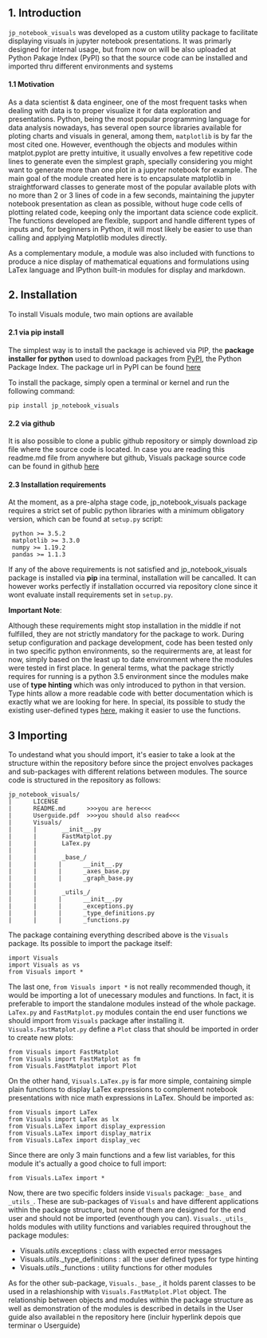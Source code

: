 ## 1. Introduction

`jp_notebook_visuals` was developed as a custom utility package to facilitate displaying visuals in jupyter notebook presentations. It was primarly designed for internal usage, but from now on will be also uploaded at Python Pakage Index (PyPI) so that the source code can be installed and imported thru different environments and systems 

#### 1.1 Motivation

As a data scientist & data engineer, one of the most frequent tasks when dealing with data is to proper visualize it for data exploration and presentations. Python, being the most popular programming language for data analysis nowadays, has several open source libraries available for ploting charts and visuals in general, among them, `matplotlib` is by far the most cited one. However, eventhough the objects and modules within matplot.pyplot are pretty intuitive, it usually envolves a few repetitive code lines to generate even the simplest graph, specially considering you might want to generate more than one plot in a jupyter notebook for example. The main goal of the module created here is to encapsulate matplotlib in straightforward classes to generate most of the popular available plots with no more than 2 or 3 lines of code in a few seconds, maintaining the jupyter notebook presentation as clean as possible, without huge code cells of plotting related code, keeping only the important data science code explicit. The functions developed are flexible, support and handle different types of inputs and, for beginners in Python, it will most likely be easier to use than calling and applying Matplotlib modules directly. 

As a complementary module, a module was also included with functions to produce a nice display of mathematical equations and formulations using LaTex language and IPython built-in modules for display and markdown. 


## 2. Installation 

To install Visuals module, two main options are available

#### 2.1 via pip install

The simplest way is to install the package is achieved via PIP, the __package installer for python__ used to download packages from <a href='https://pypi.org/'>PyPI</a>, the Python Package Index. The package url in PyPI can be found <a href='https://pypi.org/project/jp-notebook-utils/'>here</a>

To install the package, simply open a terminal or kernel and run the following command:

`pip install jp_notebook_visuals` 

#### 2.2 via github

It is also possible to clone a public github repository or simply download zip file where the source code is located. In case you are reading this readme.md file from anywhere but github, Visuals package source code can be found in github <a href='https://github.com/rodrigodoering/jp_notebook_visuals'>here</a>


#### 2.3 Installation requirements

At the moment, as a pre-alpha stage code, jp_notebook_visuals package requires a strict set of public python libraries with a minimum obligatory version, which can be found at `setup.py` script: 

     python >= 3.5.2
     matplotlib >= 3.3.0
     numpy >= 1.19.2
     pandas >= 1.1.3

If any of the above requirements is not satisfied and jp_notebook_visuals package is installed via __pip__ ina  terminal, installation will be cancalled. It can however works perfectly if installation occurred via repository clone since it wont evaluate install requirements set in `setup.py`. 

__Important Note__:

Although these requirements might stop installation in the middle if not fulfilled, they are not strictly mandatory for the package to work. During setup configuration and package development, code has been tested only in two specific python environments, so the requirerments are, at least for now, simply based on the least up to date environment where the modules were tested in first place. In general terms, what the package strictly requires for running is a python 3.5 environment since the modules make use of __type hinting__ which was only introduced to python in that version. Type hints allow a more readable code with better documentation which is exactly what we are looking for here. In special, its possible to study the existing user-defined types <a href='https://github.com/rodrigodoering/jp_notebook_visuals/blob/main/Visuals/_utils_/_type_definitions.py'>here</a>, making it easier to use the functions. 


## 3 Importing

To undestand what you should import, it's easier to take a look at the structure within the repository before since the project envolves packages and sub-packages with different relations between modules. The source code is structured in the repository as follows:

    jp_notebook_visuals/
    |      LICENSE
    |      README.md      >>>you are here<<<
    |      Userguide.pdf  >>>you should also read<<<
    |      Visuals/    
    |      |       __init__.py
    |      |       FastMatplot.py
    |      |       LaTex.py
    |      |       
    |      |       _base_/
    |      |      |      __init__.py
    |      |      |      _axes_base.py
    |      |      |      _graph_base.py 
    |      |       
    |      |       _utils_/
    |      |      |      __init__.py
    |      |      |      _exceptions.py
    |      |      |      _type_definitions.py
    |      |      |      _functions.py


The package containing everything described above is the `Visuals` package. Its possible to import the package itself:

    import Visuals
    import Visuals as vs
    from Visuals import *  

The last one, `from Visuals import *` is not really recommended though, it would be importing a lot of unecessary modules and functions. In fact, it is preferable to import the standalone modules instead of the whole package. `LaTex.py` and `FastMatplot.py` modules contain the end user functions we should import from `Visuals` package after installing it. `Visuals.FastMatplot.py` define a `Plot` class that should be imported in order to create new plots:

    from Visuals import FastMatplot
    from Visuals import FastMatplot as fm
    from Visuals.FastMatplot import Plot

On the other hand, `Visuals.LaTex.py` is far more simple, containing simple plain functions to display LaTex expressions to complement notebook presentations with nice math expressions in LaTex. Should be imported as:

    from Visuals import LaTex
    from Visuals import LaTex as lx
    from Visuals.LaTex import display_expression
    from Visuals.LaTex import display_matrix
    from Visuals.LaTex import display_vec
    
Since there are only 3 main functions and a few list variables, for this module it's actually a good choice to full import:

    from Visuals.LaTex import *

Now, there are two specific folders inside `Visuals` package: `_base_` and `_utils_`. These are sub-packages of `Visuals` and have different applications within the package structure, but none of them are designed for the end user and should not be imported (eventhough you can). `Visuals._utils_` holds modules with utility functions and variables required throughout the package modules:

- Visuals._utils_.exceptions : class with expected error messages
- Visuals._utils_._type_definitions : all the user defined types for type hinting
- Visuals._utils_._functions : utility functions for other modules
            
As for the other sub-package, `Visuals._base_`, it holds parent classes to be used in a relashionship with `Visuals.FastMatplot.Plot` object. The relationship between objects and modules within the package structure as well as demonstration of the modules is described in details in the User guide also availablei n the repository here (incluir hyperlink depois que terminar o Userguide) 

